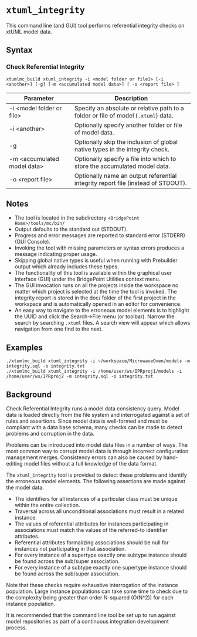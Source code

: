 `xtuml_integrity`
===================

This command line (and GUI) tool performs referential integrity checks on xtUML model data.

Syntax
------------
### Check Referential Integrity  
```
xtumlmc_build xtuml_integrity -i <model folder or file1> [-i <another>] [-g] [-m <accumulated model data>] [ -o <report file> ]
```
   
| Parameter                         | Description                                                                        |
|-----------------------------------|------------------------------------------------------------------------------------|
| -i &lt;model folder or file&gt;   | Specify an absolute or relative path to a folder or file of model (`.xtuml`) data. |
| -i &lt;another&gt;                | Optionally specify another folder or file of model data.                           |
| -g                                | Optionally skip the inclusion of global native types in the integrity check.       |
| -m &lt;accumulated model data&gt; | Optionally specify a file into which to store the accumulated model data.          |
| -o &lt;report file&gt;            | Optionally name an output referential integrity report file (instead of STDOUT).   |


Notes
------------
* The tool is located in the subdirectory ```<BridgePoint Home>/tools/mc/bin/```  
* Output defaults to the standard out (STDOUT).  
* Progress and error messages are reported to standard error (STDERR) (GUI Console).  
* Invoking the tool with missing parameters or syntax errors produces a message indicating proper usage.  
* Skipping global native types is useful when running with Prebuilder output which already includes these types.  
* The functionality of this tool is available within the graphical user interface (GUI) under the BridgePoint Utilities context menu.  
* The GUI invocation runs on all the projects inside the workspace no matter which project is selected at the time the tool is invoked.  The integrity report is stored in the doc/ folder of the first project in the workspace and is automatically opened in an editor for convenience.  
* An easy way to navigate to the erroneous model elements is to highlight the UUID and click the Search->File menu (or toolbar).  Narrow the search by searching `.xtuml` files.  A search view will appear which allows navigation from one find to the next.  


Examples
------------
```
./xtumlmc_build xtuml_integrity -i ~/workspace/MicrowaveOven/models -m integrity.sql -o integrity.txt  
./xtumlmc_build xtuml_integrity -i /home/user/ws/IPRproj1/models -i /home/user/ws/IPRproj2 -m integrity.sql -o integrity.txt  

```

Background
------------
Check Referential Integrity runs a model data consistency query.  Model
data is loaded directly from the file system and interrogated against a
set of rules and assertions.  Since model data is well-formed and must
be compliant with a data base schema, many checks can be made to detect
problems and corruption in the data.

Problems can be introduced into model data files in a number of ways.
The most common way to corrupt model data is through incorrect
configuration management merges.  Consistency errors can also be caused
by hand-editing model files without a full knowledge of the data format.

The `xtuml_integrity` tool is provided to detect these problems and
identify the erroneous model elements.  The following assertions are
made against the model data.

* The identifiers for all instances of a particular class must be
unique within the entire collection.  
* Traversal across all unconditional associations must result in a
related instance.  
* The values of referential attributes for instances participating in
associations must match the values of the referred-to identifier attributes.  
* Referential attributes formalizing associations should be null for
instances not participating in that association.  
* For every instance of a supertype exactly one subtype instance
should be found across the sub/super association.  
* For every instance of a subtype exactly one supertype instance should
be found across the sub/super association.  

Note that these checks require exhaustive interrogation of the instance
population.  Large instance populations can take some time to check due
to the complexity being greater than order N-squared (O(N^2)) for each
instance population.

It is recommended that the command line tool be set up to run against
model repositories as part of a continuous integration development process.
